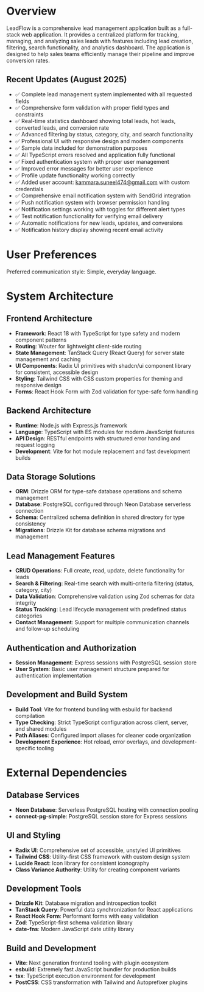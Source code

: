 # Overview

LeadFlow is a comprehensive lead management application built as a full-stack web application. It provides a centralized platform for tracking, managing, and analyzing sales leads with features including lead creation, filtering, search functionality, and analytics dashboard. The application is designed to help sales teams efficiently manage their pipeline and improve conversion rates.

## Recent Updates (August 2025)
- ✅ Complete lead management system implemented with all requested fields
- ✅ Comprehensive form validation with proper field types and constraints
- ✅ Real-time statistics dashboard showing total leads, hot leads, converted leads, and conversion rate
- ✅ Advanced filtering by status, category, city, and search functionality
- ✅ Professional UI with responsive design and modern components
- ✅ Sample data included for demonstration purposes
- ✅ All TypeScript errors resolved and application fully functional
- ✅ Fixed authentication system with proper user management
- ✅ Improved error messages for better user experience
- ✅ Profile update functionality working correctly
- ✅ Added user account: kammara.suneel474@gmail.com with custom credentials
- ✅ Comprehensive email notification system with SendGrid integration
- ✅ Push notification system with browser permission handling
- ✅ Notification settings working with toggles for different alert types
- ✅ Test notification functionality for verifying email delivery
- ✅ Automatic notifications for new leads, updates, and conversions
- ✅ Notification history display showing recent email activity

# User Preferences

Preferred communication style: Simple, everyday language.

# System Architecture

## Frontend Architecture
- **Framework**: React 18 with TypeScript for type safety and modern component patterns
- **Routing**: Wouter for lightweight client-side routing
- **State Management**: TanStack Query (React Query) for server state management and caching
- **UI Components**: Radix UI primitives with shadcn/ui component library for consistent, accessible design
- **Styling**: Tailwind CSS with CSS custom properties for theming and responsive design
- **Forms**: React Hook Form with Zod validation for type-safe form handling

## Backend Architecture
- **Runtime**: Node.js with Express.js framework
- **Language**: TypeScript with ES modules for modern JavaScript features
- **API Design**: RESTful endpoints with structured error handling and request logging
- **Development**: Vite for hot module replacement and fast development builds

## Data Storage Solutions
- **ORM**: Drizzle ORM for type-safe database operations and schema management
- **Database**: PostgreSQL configured through Neon Database serverless connection
- **Schema**: Centralized schema definition in shared directory for type consistency
- **Migrations**: Drizzle Kit for database schema migrations and management

## Lead Management Features
- **CRUD Operations**: Full create, read, update, delete functionality for leads
- **Search & Filtering**: Real-time search with multi-criteria filtering (status, category, city)
- **Data Validation**: Comprehensive validation using Zod schemas for data integrity
- **Status Tracking**: Lead lifecycle management with predefined status categories
- **Contact Management**: Support for multiple communication channels and follow-up scheduling

## Authentication and Authorization
- **Session Management**: Express sessions with PostgreSQL session store
- **User System**: Basic user management structure prepared for authentication implementation

## Development and Build System
- **Build Tool**: Vite for frontend bundling with esbuild for backend compilation
- **Type Checking**: Strict TypeScript configuration across client, server, and shared modules
- **Path Aliases**: Configured import aliases for cleaner code organization
- **Development Experience**: Hot reload, error overlays, and development-specific tooling

# External Dependencies

## Database Services
- **Neon Database**: Serverless PostgreSQL hosting with connection pooling
- **connect-pg-simple**: PostgreSQL session store for Express sessions

## UI and Styling
- **Radix UI**: Comprehensive set of accessible, unstyled UI primitives
- **Tailwind CSS**: Utility-first CSS framework with custom design system
- **Lucide React**: Icon library for consistent iconography
- **Class Variance Authority**: Utility for creating component variants

## Development Tools
- **Drizzle Kit**: Database migration and introspection toolkit
- **TanStack Query**: Powerful data synchronization for React applications
- **React Hook Form**: Performant forms with easy validation
- **Zod**: TypeScript-first schema validation library
- **date-fns**: Modern JavaScript date utility library

## Build and Development
- **Vite**: Next generation frontend tooling with plugin ecosystem
- **esbuild**: Extremely fast JavaScript bundler for production builds
- **tsx**: TypeScript execution environment for development
- **PostCSS**: CSS transformation with Tailwind and Autoprefixer plugins